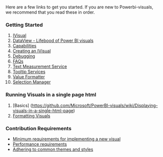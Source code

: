 Here are a few links to get you started. If you are new to Powerbi-visuals, we recommend that you read these in order.

### Getting Started
1. [IVisual](https://github.com/Microsoft/PowerBI-visuals/wiki/IVisual-Introduction)
2. [DataView - Lifebood of Power BI visuals](https://github.com/Microsoft/PowerBI-visuals/wiki/DataView-Introduction)
3. [Capabilities](https://github.com/Microsoft/PowerBI-visuals/wiki/Capabilities)
4. [Creating an IVisual](https://github.com/Microsoft/PowerBI-visuals/wiki/Hello-IVisual)
5. [Debugging](https://github.com/Microsoft/PowerBI-visuals/wiki/Debugging)
6. [FAQs](https://github.com/Microsoft/PowerBI-visuals/wiki/FAQs)
7. [Text Measurement Service](https://github.com/Microsoft/PowerBI-visuals/wiki/Text-Measurement-Service)
8. [Tooltip Services](https://github.com/Microsoft/PowerBI-visuals/wiki/Tooltip-Services)
9. [Value Formatter](https://github.com/Microsoft/PowerBI-visuals/wiki/Value-Formatter)
10. [Selection Manager](https://github.com/Microsoft/PowerBI-visuals/wiki/Selection-Manager)

### Running Visuals in a single page html
1. [Basics] (https://github.com/Microsoft/PowerBI-visuals/wiki/Displaying-visuals-in-a-single-html-page)
2. [Formatting Visuals](https://github.com/Microsoft/PowerBI-visuals/wiki/Formatting-Column-Chart)

### Contribution Requirements
* [Minimum requirements for implementing a new visual](https://github.com/Microsoft/PowerBI-visuals/wiki/Minimum-requirements-for-implementing-a-new-visual)
* [Performance requirements](https://github.com/Microsoft/PowerBI-visuals/wiki/Performance-requirements)
* [Adhering to common themes and styles](https://github.com/Microsoft/PowerBI-visuals/wiki/Adhering-to-common-themes-and-styles)